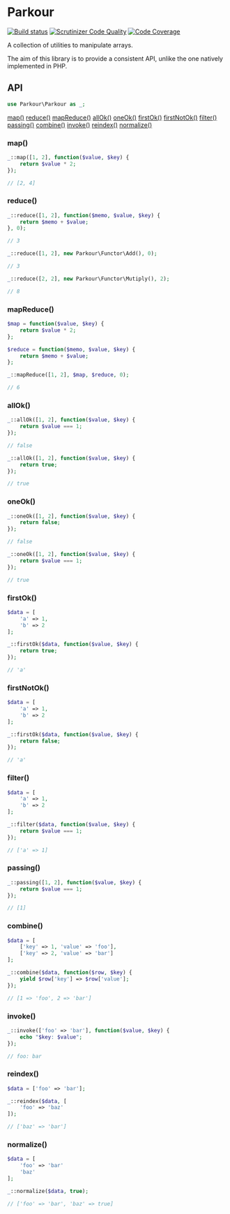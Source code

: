 Parkour
=======

[![Build status](https://travis-ci.org/felixgirault/parkour.svg?branch=master)](http://travis-ci.org/felixgirault/parkour)
[![Scrutinizer Code Quality](https://scrutinizer-ci.com/g/felixgirault/parkour/badges/quality-score.png?b=master)](https://scrutinizer-ci.com/g/felixgirault/parkour/?branch=master)
[![Code Coverage](https://scrutinizer-ci.com/g/felixgirault/parkour/badges/coverage.png?b=master)](https://scrutinizer-ci.com/g/felixgirault/parkour/?branch=master)

A collection of utilities to manipulate arrays.

The aim of this library is to provide a consistent API, unlike the one natively implemented in PHP.

API
---

```php
use Parkour\Parkour as _;
```

[map()](#map)
[reduce()](#reduce)
[mapReduce()](#mapreduce)
[allOk()](#allok)
[oneOk()](#oneok)
[firstOk()](#firstok)
[firstNotOk()](#firstnotok)
[filter()](#filter)
[passing()](#passing)
[combine()](#combine)
[invoke()](#invoke)
[reindex()](#reindex)
[normalize()](#normalize)

### map()

```php
_::map([1, 2], function($value, $key) {
	return $value * 2;
});

// [2, 4]
```

### reduce()

```php
_::reduce([1, 2], function($memo, $value, $key) {
	return $memo + $value;
}, 0);

// 3

_::reduce([1, 2], new Parkour\Functor\Add(), 0);

// 3

_::reduce([2, 2], new Parkour\Functor\Mutiply(), 2);

// 8
```

### mapReduce()

```php
$map = function($value, $key) {
	return $value * 2;
};

$reduce = function($memo, $value, $key) {
	return $memo + $value;
};

_::mapReduce([1, 2], $map, $reduce, 0);

// 6
```

### allOk()

```php
_::allOk([1, 2], function($value, $key) {
	return $value === 1;
});

// false

_::allOk([1, 2], function($value, $key) {
	return true;
});

// true
```

### oneOk()

```php
_::oneOk([1, 2], function($value, $key) {
	return false;
});

// false

_::oneOk([1, 2], function($value, $key) {
	return $value === 1;
});

// true
```

### firstOk()

```php
$data = [
	'a' => 1,
	'b' => 2
];

_::firstOk($data, function($value, $key) {
	return true;
});

// 'a'
```

### firstNotOk()

```php
$data = [
	'a' => 1,
	'b' => 2
];

_::firstOk($data, function($value, $key) {
	return false;
});

// 'a'
```

### filter()

```php
$data = [
	'a' => 1,
	'b' => 2
];

_::filter($data, function($value, $key) {
	return $value === 1;
});

// ['a' => 1]
```

### passing()

```php
_::passing([1, 2], function($value, $key) {
	return $value === 1;
});

// [1]
```

### combine()

```php
$data = [
	['key' => 1, 'value' => 'foo'],
	['key' => 2, 'value' => 'bar']
];

_::combine($data, function($row, $key) {
	yield $row['key'] => $row['value'];
});

// [1 => 'foo', 2 => 'bar']
```

### invoke()

```php
_::invoke(['foo' => 'bar'], function($value, $key) {
	echo "$key: $value";
});

// foo: bar
```

### reindex()

```php
$data = ['foo' => 'bar'];

_::reindex($data, [
	'foo' => 'baz'
]);

// ['baz' => 'bar']
```

### normalize()

```php
$data = [
	'foo' => 'bar'
	'baz'
];

_::normalize($data, true);

// ['foo' => 'bar', 'baz' => true]
```
